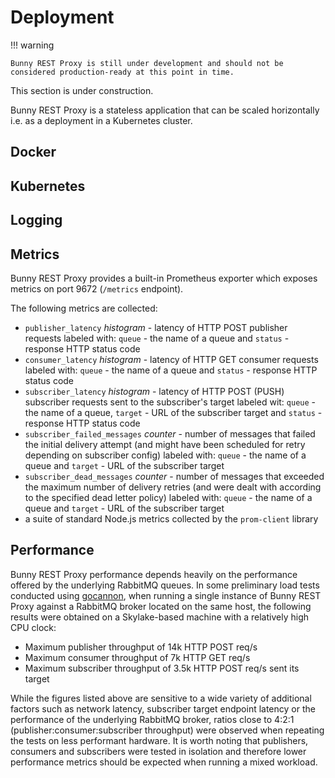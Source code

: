 # Deployment

!!! warning
    
    Bunny REST Proxy is still under development and should not be considered production-ready at this point in time.

This section is under construction.

Bunny REST Proxy is a stateless application that can be scaled horizontally i.e. as a deployment in a Kubernetes cluster.

## Docker

## Kubernetes

## Logging

## Metrics

Bunny REST Proxy provides a built-in Prometheus exporter which exposes metrics on port 9672 (`/metrics` endpoint).

The following metrics are collected:

- `publisher_latency` _histogram_ - latency of HTTP POST publisher requests labeled with: `queue` - the name of a queue and `status` - response HTTP status code
- `consumer_latency` _histogram_ - latency of HTTP GET consumer requests labeled with: `queue` - the name of a queue and `status` - response HTTP status code
- `subscriber_latency` _histogram_ - latency of HTTP POST (PUSH) subscriber requests sent to the subscriber's target labeled wit: `queue` - the name of a queue, `target` - URL of the subscriber target and `status` - response HTTP status code
- `subscriber_failed_messages` _counter_ - number of messages that failed the initial delivery attempt (and might have been scheduled for retry depending on subscriber config) labeled with: `queue` - the name of a queue and `target` - URL of the subscriber target
- `subscriber_dead_messages` _counter_ - number of messages that exceeded the maximum number of delivery retries (and were dealt with according to the specified dead letter policy) labeled with: `queue` - the name of a queue and `target` - URL of the subscriber target
- a suite of standard Node.js metrics collected by the `prom-client` library

## Performance

Bunny REST Proxy performance depends heavily on the performance offered by the underlying RabbitMQ queues. In some preliminary load tests conducted using [gocannon](https://github.com/kffl/gocannon), when running a single instance of Bunny REST Proxy against a RabbitMQ broker located on the same host, the following results were obtained on a Skylake-based machine with a relatively high CPU clock:

- Maximum publisher throughput of 14k HTTP POST req/s
- Maximum consumer throughput of 7k HTTP GET req/s
- Maximum subscriber throughput of 3.5k HTTP POST req/s sent its target

While the figures listed above are sensitive to a wide variety of additional factors such as network latency, subscriber target endpoint latency or the performance of the underlying RabbitMQ broker, ratios close to 4:2:1 (publisher:consumer:subscriber throughput) were observed when repeating the tests on less performant hardware. It is worth noting that publishers, consumers and subscribers were tested in isolation and therefore lower performance metrics should be expected when running a mixed workload.
